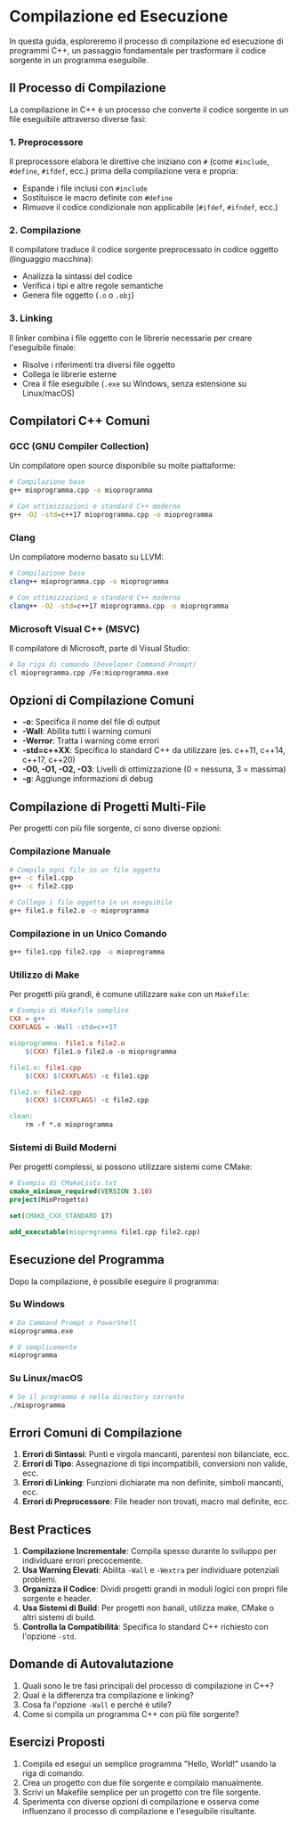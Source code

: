# Compilazione ed Esecuzione

In questa guida, esploreremo il processo di compilazione ed esecuzione di programmi C++, un passaggio fondamentale per trasformare il codice sorgente in un programma eseguibile.

## Il Processo di Compilazione

La compilazione in C++ è un processo che converte il codice sorgente in un file eseguibile attraverso diverse fasi:

### 1. Preprocessore

Il preprocessore elabora le direttive che iniziano con `#` (come `#include`, `#define`, `#ifdef`, ecc.) prima della compilazione vera e propria:

- Espande i file inclusi con `#include`
- Sostituisce le macro definite con `#define`
- Rimuove il codice condizionale non applicabile (`#ifdef`, `#ifndef`, ecc.)

### 2. Compilazione

Il compilatore traduce il codice sorgente preprocessato in codice oggetto (linguaggio macchina):

- Analizza la sintassi del codice
- Verifica i tipi e altre regole semantiche
- Genera file oggetto (`.o` o `.obj`)

### 3. Linking

Il linker combina i file oggetto con le librerie necessarie per creare l'eseguibile finale:

- Risolve i riferimenti tra diversi file oggetto
- Collega le librerie esterne
- Crea il file eseguibile (`.exe` su Windows, senza estensione su Linux/macOS)

## Compilatori C++ Comuni

### GCC (GNU Compiler Collection)

Un compilatore open source disponibile su molte piattaforme:

```bash
# Compilazione base
g++ mioprogramma.cpp -o mioprogramma

# Con ottimizzazioni e standard C++ moderno
g++ -O2 -std=c++17 mioprogramma.cpp -o mioprogramma
```

### Clang

Un compilatore moderno basato su LLVM:

```bash
# Compilazione base
clang++ mioprogramma.cpp -o mioprogramma

# Con ottimizzazioni e standard C++ moderno
clang++ -O2 -std=c++17 mioprogramma.cpp -o mioprogramma
```

### Microsoft Visual C++ (MSVC)

Il compilatore di Microsoft, parte di Visual Studio:

```bash
# Da riga di comando (Developer Command Prompt)
cl mioprogramma.cpp /Fe:mioprogramma.exe
```

## Opzioni di Compilazione Comuni

- **-o**: Specifica il nome del file di output
- **-Wall**: Abilita tutti i warning comuni
- **-Werror**: Tratta i warning come errori
- **-std=c++XX**: Specifica lo standard C++ da utilizzare (es. c++11, c++14, c++17, c++20)
- **-O0, -O1, -O2, -O3**: Livelli di ottimizzazione (0 = nessuna, 3 = massima)
- **-g**: Aggiunge informazioni di debug

## Compilazione di Progetti Multi-File

Per progetti con più file sorgente, ci sono diverse opzioni:

### Compilazione Manuale

```bash
# Compila ogni file in un file oggetto
g++ -c file1.cpp
g++ -c file2.cpp

# Collega i file oggetto in un eseguibile
g++ file1.o file2.o -o mioprogramma
```

### Compilazione in un Unico Comando

```bash
g++ file1.cpp file2.cpp -o mioprogramma
```

### Utilizzo di Make

Per progetti più grandi, è comune utilizzare `make` con un `Makefile`:

```makefile
# Esempio di Makefile semplice
CXX = g++
CXXFLAGS = -Wall -std=c++17

mioprogramma: file1.o file2.o
	$(CXX) file1.o file2.o -o mioprogramma

file1.o: file1.cpp
	$(CXX) $(CXXFLAGS) -c file1.cpp

file2.o: file2.cpp
	$(CXX) $(CXXFLAGS) -c file2.cpp

clean:
	rm -f *.o mioprogramma
```

### Sistemi di Build Moderni

Per progetti complessi, si possono utilizzare sistemi come CMake:

```cmake
# Esempio di CMakeLists.txt
cmake_minimum_required(VERSION 3.10)
project(MioProgetto)

set(CMAKE_CXX_STANDARD 17)

add_executable(mioprogramma file1.cpp file2.cpp)
```

## Esecuzione del Programma

Dopo la compilazione, è possibile eseguire il programma:

### Su Windows

```bash
# Da Command Prompt o PowerShell
mioprogramma.exe

# O semplicemente
mioprogramma
```

### Su Linux/macOS

```bash
# Se il programma è nella directory corrente
./mioprogramma
```

## Errori Comuni di Compilazione

1. **Errori di Sintassi**: Punti e virgola mancanti, parentesi non bilanciate, ecc.
2. **Errori di Tipo**: Assegnazione di tipi incompatibili, conversioni non valide, ecc.
3. **Errori di Linking**: Funzioni dichiarate ma non definite, simboli mancanti, ecc.
4. **Errori di Preprocessore**: File header non trovati, macro mal definite, ecc.

## Best Practices

1. **Compilazione Incrementale**: Compila spesso durante lo sviluppo per individuare errori precocemente.
2. **Usa Warning Elevati**: Abilita `-Wall` e `-Wextra` per individuare potenziali problemi.
3. **Organizza il Codice**: Dividi progetti grandi in moduli logici con propri file sorgente e header.
4. **Usa Sistemi di Build**: Per progetti non banali, utilizza make, CMake o altri sistemi di build.
5. **Controlla la Compatibilità**: Specifica lo standard C++ richiesto con l'opzione `-std`.

## Domande di Autovalutazione

1. Quali sono le tre fasi principali del processo di compilazione in C++?
2. Qual è la differenza tra compilazione e linking?
3. Cosa fa l'opzione `-Wall` e perché è utile?
4. Come si compila un programma C++ con più file sorgente?

## Esercizi Proposti

1. Compila ed esegui un semplice programma "Hello, World!" usando la riga di comando.
2. Crea un progetto con due file sorgente e compilalo manualmente.
3. Scrivi un Makefile semplice per un progetto con tre file sorgente.
4. Sperimenta con diverse opzioni di compilazione e osserva come influenzano il processo di compilazione e l'eseguibile risultante.
